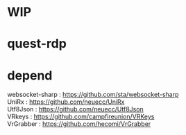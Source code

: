 # WIP

# quest-rdp

# depend
websocket-sharp : https://github.com/sta/websocket-sharp  
UniRx : https://github.com/neuecc/UniRx  
Utf8Json : https://github.com/neuecc/Utf8Json  
VRkeys : https://github.com/campfireunion/VRKeys  
VrGrabber : https://github.com/hecomi/VrGrabber
